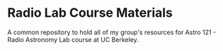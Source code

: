 # Radio Lab Course Materials

A common repository to hold all of my group's resources for Astro 121 - Radio Astronomy Lab course at UC Berkeley.
